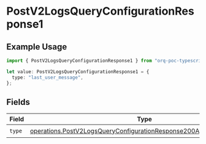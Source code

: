 # PostV2LogsQueryConfigurationResponse1

## Example Usage

```typescript
import { PostV2LogsQueryConfigurationResponse1 } from "orq-poc-typescript-multi-env-version/models/operations";

let value: PostV2LogsQueryConfigurationResponse1 = {
  type: "last_user_message",
};
```

## Fields

| Field                                                                                                                                                          | Type                                                                                                                                                           | Required                                                                                                                                                       | Description                                                                                                                                                    |
| -------------------------------------------------------------------------------------------------------------------------------------------------------------- | -------------------------------------------------------------------------------------------------------------------------------------------------------------- | -------------------------------------------------------------------------------------------------------------------------------------------------------------- | -------------------------------------------------------------------------------------------------------------------------------------------------------------- |
| `type`                                                                                                                                                         | [operations.PostV2LogsQueryConfigurationResponse200ApplicationJSONType](../../models/operations/postv2logsqueryconfigurationresponse200applicationjsontype.md) | :heavy_check_mark:                                                                                                                                             | N/A                                                                                                                                                            |
